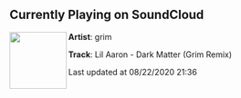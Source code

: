 ## Currently Playing on SoundCloud

[<img align="left" width="100" src="https://i1.sndcdn.com/artworks-dZOjh02UwTndsgyd-hDgq9A-t50x50.jpg">](https://soundcloud.com/grimxhollows/lil-aaron-dark-matter-grim-remix)

**Artist**: grim 

**Track**: Lil Aaron - Dark Matter (Grim Remix)

Last updated at 08/22/2020 21:36
